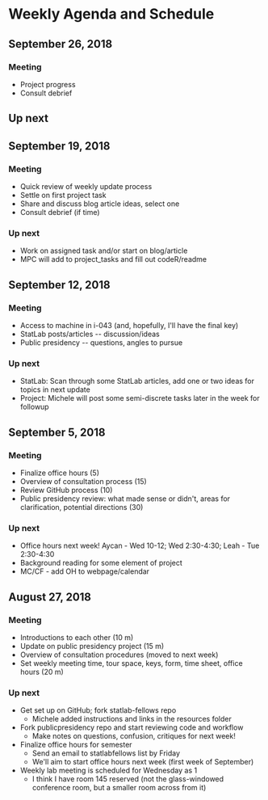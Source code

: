 # Weekly Agenda and Schedule

## September 26, 2018
### Meeting

* Project progress
* Consult debrief

## Up next

## September 19, 2018
### Meeting

* Quick review of weekly update process
* Settle on first project task
* Share and discuss blog article ideas, select one
* Consult debrief (if time)

### Up next

* Work on assigned task and/or start on blog/article
* MPC will add to project_tasks and fill out codeR/readme

## September 12, 2018
### Meeting

* Access to machine in i-043 (and, hopefully, I'll have the final key)
* StatLab posts/articles -- discussion/ideas
* Public presidency -- questions, angles to pursue

### Up next

* StatLab: Scan through some StatLab articles, add one or two ideas for topics in next update
* Project: Michele will post some semi-discrete tasks later in the week for followup

## September 5, 2018
### Meeting

* Finalize office hours (5) 
* Overview of consultation process (15)
* Review GitHub process (10) 
* Public presidency review: what made sense or didn't, areas for clarification, potential directions (30)

### Up next

* Office hours next week! Aycan - Wed 10-12; Wed 2:30-4:30; Leah - Tue 2:30-4:30 
* Background reading for some element of project
* MC/CF - add OH to webpage/calendar

## August 27, 2018
### Meeting

* Introductions to each other (10 m)
* Update on public presidency project (15 m)
* Overview of consultation procedures (moved to next week)
* Set weekly meeting time, tour space, keys, form, time sheet, office hours (20 m)

### Up next

* Get set up on GitHub; fork statlab-fellows repo
  * Michele added instructions and links in the resources folder
* Fork publicpresidency repo and start reviewing code and workflow
  * Make notes on questions, confusion, critiques for next week!
* Finalize office hours for semester
  * Send an email to statlabfellows list by Friday
  * We'll aim to start office hours next week (first week of September)
* Weekly lab meeting is scheduled for Wednesday as 1
  * I think I have room 145 reserved (not the glass-windowed conference room, but a smaller room across from it)
